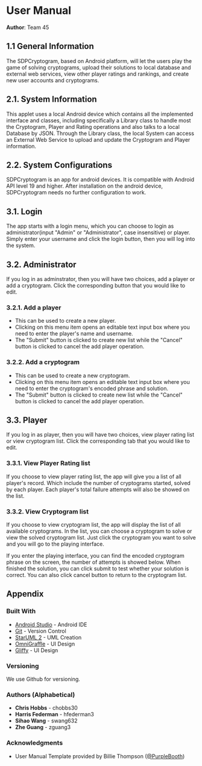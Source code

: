 # User Manual


**Author**: Team 45 


## 1.1 General Information
The SDPCryptogram, based on Android platform, will let the users play the game of solving cryptograms, upload their solutions to local database and external web services, view other player ratings and rankings, and create new user accounts and cryptograms.

## 2.1. System Information
This applet uses a local Android device which contains all the implemented interface and classes, including specifically a Library class to handle most the Cryptogram, Player and Rating operations and also talks to a local Database by JSON. Through the Library class, the local System can access an External Web Service to upload and update the Cryptogram and Player information. 


## 2.2. System Configurations
SDPCryptogram is an app for android  devices. It is compatible with Android API level 19 and higher.
After installation on the android device, SDPCryptogram needs no further configuration to work.


## 3.1. Login
The app starts with a login menu, which you can choose to login as administrator(input "Admin" or "Administrator", case insensitive) or player. Simply enter your username and click the login button, then you will log into the system.

## 3.2. Administrator
If you log in as adminstrator, then you will have two choices, add a player or add a cryptogram. Click the corresponding button that you would like to edit. 

### 3.2.1. Add a player
- This can be used to create a new player.
- Clicking on this menu item opens an editable text input box where you need to enter the player's name and username.
- The "Submit" button is clicked to create new list while the "Cancel" button is clicked to cancel the add player operation.

### 3.2.2. Add a cryptogram
- This can be used to create a new cryptogram.
- Clicking on this menu item opens an editable text input box where you need to enter the cryptogram's encoded phrase and solution.
- The "Submit" button is clicked to create new list while the "Cancel" button is clicked to cancel the add player operation.

## 3.3. Player
If you log in as player, then you will have two choices, view player rating list or view cryptogram list. Click the corresponding tab that you would like to edit. 

### 3.3.1. View Player Rating list
If you choose to view player rating list, the app will give you a list of all player's record. Which include the number of cryptograms started, solved by each player. Each player's total failure attempts will also be showed on the list.

### 3.3.2. View Cryptogram list
If you choose to view cryptogram list, the app will display the list of all available cryptograms. In the list, you can choose a cryptogram to solve or view the solved cryptogram list. Just click the cryptogram you want to solve and you will go to the playing interface.

If you enter the playing interface, you can find the encoded cryptogram phrase on the screen, the number of attempts is showed below. When finished the solution, you can click submit to test whether your solution is correct. You can also click cancel button to return to the cryptogram list.

## Appendix
### Built With
 
 * [Android Studio](https://developer.android.com/studio/index.html) - Android IDE
 * [Git](https://git-scm.com/) - Version Control
 * [StarUML 2](http://staruml.io/) - UML Creation
 * [OmniGraffle](https://www.omnigroup.com/omnigraffle) - UI Design
 * [Gliffy](https://www.gliffy.com/) - UI Design
 
### Versioning
 
 We use Github for versioning. 
 
### Authors (Alphabetical)
 
 * **Chris Hobbs** - chobbs30
 * **Harris Federman** - hfederman3
 * **Sihao Wang** - swang632
 * **Zhe Guang** - zguang3
 
 
### Acknowledgments
 
 * User Manual Template provided by Billie Thompson ([@PurpleBooth](https://gist.github.com/PurpleBooth/109311bb0361f32d87a2))





